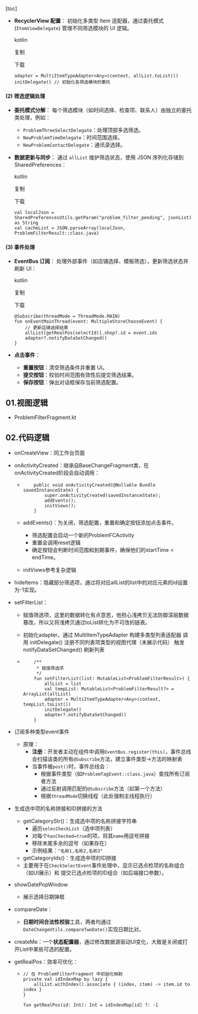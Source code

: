 [toc]

- **RecyclerView 配置**：
  初始化多类型 Item 适配器，通过委托模式 (`ItemViewDelegate`) 管理不同筛选模块的 UI 逻辑。

  kotlin

  

  复制

  

  下载

  ```
  adapter = MultiItemTypeAdapter<Any>(context, allList.toList())
  initDelegate() // 初始化各筛选模块的委托
  ```

#### **(2) 筛选逻辑处理**

- **委托模式分解**：
  每个筛选模块（如时间选择、检查项、联系人）由独立的委托类处理，例如：

  - `ProblemThreeSelectDelegate`：处理顶部多选筛选。
  - `NewProblemTimeDelegate`：时间范围选择。
  - `NewProblemContactDelegate`：通讯录选择。

- **数据更新与同步**：
  通过 `allList` 维护筛选状态，使用 JSON 序列化存储到 SharedPreferences：

  kotlin

  

  复制

  

  下载

  ```
  val localJson = SharedPreferencesUtils.getParam("problem_filter_pending", jsonList) as String
  val cacheList = JSON.parseArray(localJson, ProblemFilterResult::class.java)
  ```

#### **(3) 事件处理**

- **EventBus 订阅**：
  处理外部事件（如店铺选择、模板筛选），更新筛选状态并刷新 UI：

  kotlin

  

  复制

  

  下载

  ```
  @Subscribe(threadMode = ThreadMode.MAIN)
  fun onEventMainThread(event: MultipleStoreChooseEvent) {
      // 更新店铺选择结果
      allList[getRealPos(selectId)].shop?.id = event.ids
      adapter?.notifyDataSetChanged()
  }
  ```

- **点击事件**：

  - **重置按钮**：清空筛选条件并重置 UI。
  - **提交按钮**：校验时间范围有效性后提交筛选结果。
  - **保存按钮**：弹出对话框保存当前筛选配置。





## 01.视图逻辑

- ProblemFilterFragment.kt

## 02.代码逻辑

- onCreateView：同工作台页面

- onActivityCreated：继承自BaseChangeFragment类，在onActivityCreated阶段会自动调用：

  - ```
        public void onActivityCreated(@Nullable Bundle savedInstanceState) {
            super.onActivityCreated(savedInstanceState);
            addEvents();
            initViews();
        }
    
    ```

  - addEvents()：为关闭，筛选配置，重置和确定按钮添加点击事件。

    - 筛选配置会启动一个新的ProblemFCActivity
    - 重置会调用reset逻辑
    - 确定按钮会判断时间范围和到期事件，确保他们的startTime < endTime。

  - initViews参考复杂逻辑

- hideItems：隐藏部分筛选项，通过将对应allList的list中的对应元素的id设置为-1实现。

- setFilterList：

  - 赋值筛选项，这里的数据转化有点意思，他担心浅拷贝无法防御深层数据篡改，所以又将浅拷贝通过toList转化为不可改的链表。

  - 初始化adapter，通过 MultiItemTypeAdapter 构建多类型列表适配器 调用 initDelegate() 注册不同列表项类型的视图代理（未展示代码） 触发 notifyDataSetChanged() 刷新列表

  - ```
        /**
         * 赋值筛选项
         */
        fun setFilterList(list: MutableList<ProblemFilterResult>) {
            allList = list
            val tempList: MutableList<ProblemFilterResult?> = ArrayList(allList)
            adapter = MultiItemTypeAdapter<Any>(context, tempList.toList())
            initDelegate()
            adapter?.notifyDataSetChanged()
        }
    ```

- 订阅多种类型event事件

  - 原理：
    - **注册**：开发者主动在组件中调用`EventBus.register(this)`，事件总线会扫描该类的所有`@Subscribe`方法，建立事件类型→方法的映射表
    - 当事件被`post()`时，事件总线会：
      - 根据事件类型（如`ProblemTagEvent::class.java`）查找所有订阅者方法
      - 通过反射调用匹配的`@Subscribe`方法（如第一个方法）
      - 根据`threadMode`切换线程（此处强制主线程执行）

- 生成选中项的名称拼接和ID拼接的方法
  - getCategoryStr()：生成选中项的名称拼接字符串
    - 遍历`selecCheckList`（选中项列表）
    - 对每个`hasChecked=true`的项，将其`name`用逗号拼接
    - 移除末尾多余的逗号（如果存在）
    - 示例结果：`"名称1,名称2,名称3"`
  - getCategoryIds()：生成选中项的ID拼接
  - 主要用于在`CheckSelectEvent`事件处理中，显示已选点检项的名称组合（如UI展示）和 提交已选点检项的ID组合（如后端接口参数）。
- showDatePopWindow
  - 展示选择日期弹框
- compareDate：
  - **日期时间合法性校验**工具，两者均通过`DateChangeUtils.compareTwoDate()`实现日期比对。
- createMe：一个**状态配置器**，通过修改数据源驱动UI变化，大致是关闭或打开List中某些可选的配置。

- getRealPos：效率可优化：

  - ```
    // 在 ProblemFilterFragment 中初始化映射
    private val idIndexMap by lazy { 
        allList.withIndex().associate { (index, item) -> item.id to index }
    }
    
    fun getRealPos(id: Int): Int = idIndexMap[id] ?: -1
    ```

    








